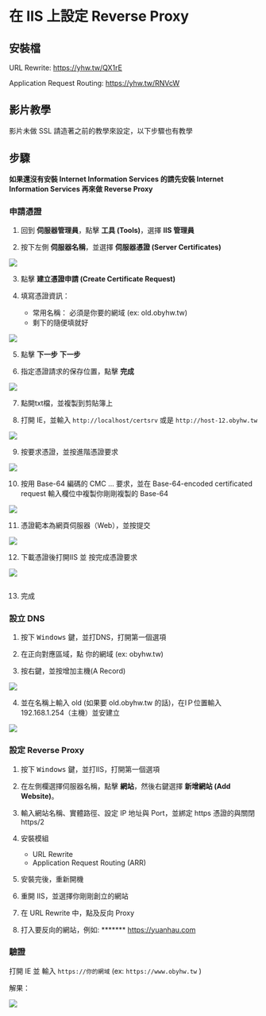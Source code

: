 # 在 IIS 上設定 Reverse Proxy

## 安裝檔

URL Rewrite: https://yhw.tw/QX1rE

Application Request Routing: https://yhw.tw/RNVcW

### 

## 影片教學

影片未做 SSL 請造著之前的教學來設定，以下步驟也有教學

<!--<video width="560" height="315" controls>
  <source src="/videos/ap-8.srv-content.mp4" type="video/mp4">
  Your browser does not support the video tag.
</video>-->

## 步驟

**如果還沒有安裝 Internet Information Services 的請先安裝 Internet Information Services 再來做 Reverse Proxy**

### 申請憑證
1. 回到 **伺服器管理員**，點擊 **工具 (Tools)**，選擇 **IIS 管理員**

2. 按下左側 **伺服器名稱**，並選擇 **伺服器憑證 (Server Certificates)**

![](images/iis_select_server_li.png)


3. 點擊 **建立憑證申請 (Create Certificate Request)**

4. 填寫憑證資訊：
    - 常用名稱： 必須是你要的網域 (ex: old.obyhw.tw)
    - 剩下的隨便填就好

![](images/iis_cert_create.png)

5. 點擊 **下一步** **下一步**

6. 指定憑證請求的保存位置，點擊 **完成**

![](images/iis_request_cert.png)

7. 點開txt檔，並複製到剪貼簿上

8. 打開 IE，並輸入 ```http://localhost/certsrv``` 或是 ```http://host-12.obyhw.tw```

![](images/request_cert_1.png)

9. 按要求憑證，並按進階憑證要求

![](images/request_advanced_cert.png)

10. 按用 Base-64 編碼的 CMC ... 要求，並在 Base-64-encoded certificated request 輸入欄位中複製你剛剛複製的 Base-64

![](images/usebase64whatever.png)

11. 憑證範本為網頁伺服器（Web），並按提交

![](images/copy_from_cert_box_compelete_server.png)

12. 下載憑證後打開IIS 並 按完成憑證要求

![](images/download_cert.png)

![]()

13. 完成

### 設立 DNS
1. 按下 <kbd>Windows</kbd> 鍵，並打DNS，打開第一個選項

2. 在正向對應區域，點 你的網域 (ex: obyhw.tw)

3. 按右鍵，並按增加主機(A Record)

![](images/dns_sel_a_record.png)

4. 並在名稱上輸入 old (如果要 old.obyhw.tw 的話)，在IＰ位置輸入 192.168.1.254（主機）並安建立

![](images/dns_sel_ip_name.png)

###  設定 Reverse Proxy
1. 按下 <kbd>Windows</kbd> 鍵，並打IIS，打開第一個選項

2. 在左側欄選擇伺服器名稱，點擊 **網站**，然後右鍵選擇 **新增網站 (Add Website)**。

3. 輸入網站名稱、實體路徑、設定 IP 地址與 Port，並綁定 https 憑證的與關閉 https/2

4. 安裝模組
    - URL Rewrite
    - Application Request Routing (ARR)

5. 安裝完後，重新開機

6. 重開 IIS，並選擇你剛剛創立的網站

7. 在 URL Rewrite 中，點及反向 Proxy

8. 打入要反向的網站，例如: ******* https://yuanhau.com

### 驗證
打開 IE 並 輸入 ```https://你的網域``` (ex: ```https://www.obyhw.tw``` )

解果：

![](images/ie_haocom_complete.png)
